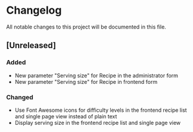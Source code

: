 # Changelog

All notable changes to this project will be documented in this file.

## [Unreleased]

### Added

- New parameter "Serving size" for Recipe in the administrator form
- New parameter "Serving size" for Recipe in frontend form

### Changed

- Use Font Awesome icons for difficulty levels in the frontend recipe list and single page view instead of plain text
- Display serving size in the frontend recipe list and single page view
